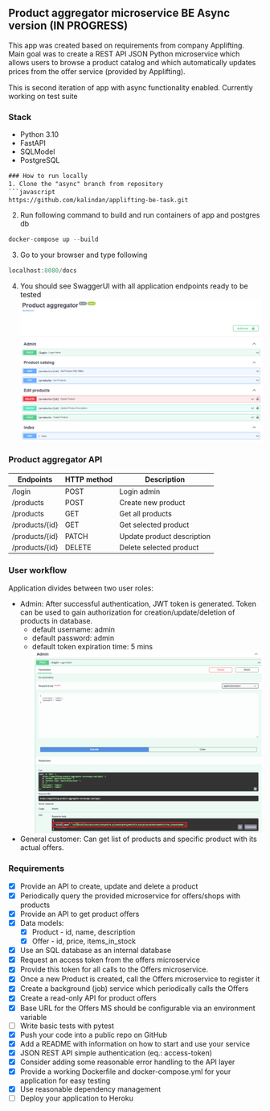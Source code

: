## Product aggregator microservice BE Async version (IN PROGRESS)

This app was created based on requirements from company Applifting. Main goal was to create a REST API JSON Python microservice which allows users to browse a product catalog and which automatically updates prices from the oﬀer service (provided by Applifting). 

This is second iteration of app with async functionality enabled. Currently working on test suite
### Stack
- Python 3.10
- FastAPI
- SQLModel
- PostgreSQL
```
### How to run locally
1. Clone the "async" branch from repository
```javascript
https://github.com/kalindan/applifting-be-task.git
```
2. Run following command to build and run containers of app and postgres db
```javascript
docker-compose up --build
```
3. Go to your browser and type following
```javascript
localhost:8080/docs
```
4. You should see SwaggerUI with all application endpoints ready to be tested
![Main screen](/docs/main_screen.png?raw=true)

### Product aggregator API
| Endpoints        | HTTP method | Description                |
|------------------|-------------|----------------------------|
| /login           |POST         | Login admin                |
| /products        |POST         | Create new product         |
| /products        |GET          | Get all products           |
| /products/{id}   |GET          | Get selected product       |
| /products/{id}   |PATCH        | Update product description |
| /products/{id}   |DELETE       | Delete selected product    |

### User workflow
Application divides between two user roles:
- Admin: After successful authentication, JWT token is generated. Token can be used to gain authorization for creation/update/deletion of products in database.
  - default username: admin
  - default password: admin
  - default token expiration time: 5 mins
![JWT Token](/docs/jwt_token.png?raw=true)
- General customer: Can get list of products and specific product with its actual offers.
### Requirements 
- [X] Provide an API to create, update and delete a product 
- [X] Periodically query the provided microservice for oﬀers/shops with products 
- [X] Provide an API to get product oﬀers
- [X] Data models:
  - [X] Product - id, name, description
  - [X] Offer - id, price, items_in_stock
- [X] Use an SQL database as an internal database
- [X] Request an access token from the oﬀers microservice
- [X] Provide this token for all calls to the Oﬀers microservice. 
- [X] Once a new Product is created, call the Oﬀers microservice to register it
- [X] Create a background (job) service which periodically calls the Oﬀers 
- [X] Create a read-only API for product oﬀers
- [X] Base URL for the Oﬀers MS should be conﬁgurable via an environment variable
- [ ] Write basic tests with pytest 
- [X] Push your code into a public repo on GitHub
- [X] Add a README with information on how to start and use your service 
- [X] JSON REST API simple authentication (eq.: access-token) 
- [X] Consider adding some reasonable error handling to the API layer
- [X] Provide a working Dockerﬁle and docker-compose.yml for your application for easy testing 
- [X] Use reasonable dependency management
- [ ] Deploy your application to Heroku
